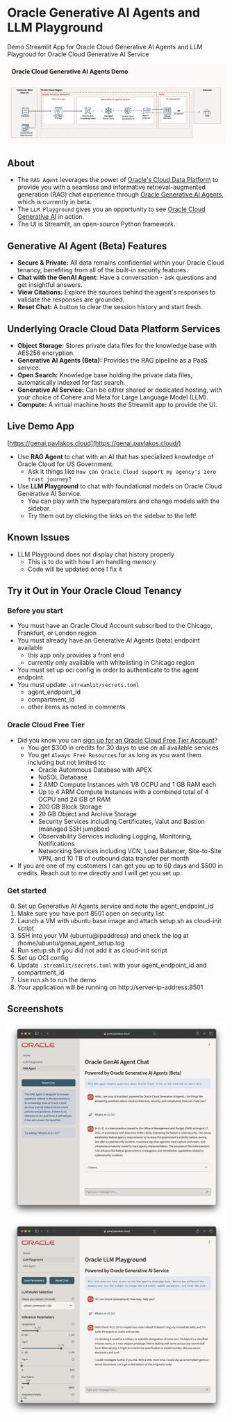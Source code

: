 # Oracle Generative AI Agents and LLM Playground

Demo Streamlit App for Oracle Cloud Generative AI Agents and LLM Playgroud for Oracle Cloud Generative AI Service 

![diagram](RAG%20Demo%20Diagram.png)
   
## About
- The `RAG Agent` leverages the power of [Oracle's Cloud Data Platform](https://www.oracle.com/data-platform/) to provide you with a seamless and informative retrieval-augmented generation (RAG) chat experience through [Oracle Generative AI Agents](https://docs.oracle.com/en-us/iaas/Content/generative-ai-agents/overview.htm), which is currently in beta. 
- The `LLM Playground` gives you an opportunity to see [Oracle Cloud Generative AI](https://docs.oracle.com/en-us/iaas/Content/generative-ai/overview.htm) in action. 
- The UI is Streamlit, an open-source Python framework.

## Generative AI Agent (Beta) Features
- **Secure & Private:** All data remains confidential within your Oracle Cloud tenancy, benefiting from all of the built-in security features.
- **Chat with the GenAI Agent:** Have a conversation - ask questions and get insightful answers.
- **View Citations:** Explore the sources behind the agent's responses to validate the responses are grounded. 
- **Reset Chat:** A button to clear the session history and start fresh. 

## Underlying Oracle Cloud Data Platform Services
- **Object Storage:** Stores private data files for the knowledge base with AES256 encryption.
- **Generative AI Agents (Beta):** Provides the RAG pipeline as a PaaS service. 
- **Open Search:** Knowledge base holding the private data files, automatically indexed for fast search. 
- **Generative AI Service:** Can be either shared or dedicated hosting, with your choice of Cohere and Meta for Large Language Model (LLM).
- **Compute:** A virtual machine hosts the Streamlit app to provide the UI. 

## Live Demo App
[https://genai.pavlakos.cloud](https://genai.pavlakos.cloud/)

- Use **RAG Agent** to chat with an AI that has specialized knowledge of Oracle Cloud for US Government. 
  - Ask it things like `How can Oracle Cloud support my agency's zero trust journey?`
- Use **LLM Playground** to chat with foundational models on Oracle Cloud Generative AI Service.
  - You can play with the hyperparamters and change models with the sidebar.
  - Try them out by clicking the links on the sidebar to the left!

## Known Issues

- LLM Playground does not display chat history properly
  - This is to do with how I am handling memory
  - Code will be updated once I fix it

## Try it Out in Your Oracle Cloud Tenancy

### Before you start

- You must have an Oracle Cloud Account subscribed to the Chicago, Frankfurt, or London region
- You must already have an Generative AI Agents (beta) endpoint available
  - this app only provides a front end
  - currently only available with whitelisting in Chicago region
- You must set up oci config in order to authenticate to the agent endpoint.
- You must update `.streamlit/secrets.toml`
  - agent_endpoint_id
  - compartment_id
  - other items as noted in comments

### Oracle Cloud Free Tier
- Did you know you can [sign up for an Oracle Cloud Free Tier Account](https://www.oracle.com/cloud/free/)?
   - You get $300 in credits for 30 days to use on all available services
   - You get `Always Free Resources` for as long as you want them including but not limited to: 
      - Oracle Autonmous Database with APEX
      - NoSQL Database
      - 2 AMD Compute Instances with 1/8 OCPU and 1 GB RAM each
      - Up to 4 ARM Compute Instances with a combined total of 4 OCPU and 24 GB of RAM  
      - 200 GB Block Storage
      - 20 GB Object and Archive Storage
      - Security Services including Certificates, Valut and Bastion (managed SSH jumpbox)
      - Observability Services including Logging, Monitoring, Notifications
      - Networking Services including VCN, Load Balancer, Site-to-Site VPN, and 10 TB of outbound data transfer per month
- If you are one of my customers I can get you up to 60 days and $500 in credits. Reach out to me directly and I will get you set up. 

### Get started

0. Set up Generative AI Agents service and note the agent_endpoint_id
2. Make sure you have port 8501 open on security list
3. Launch a VM with ubuntu base image and attach setup.sh as cloud-init script
4. SSH into your VM (ubuntu@ipaddress) and check the log at /home/ubuntu/genai_agent_setup.log
5. Run setup.sh if you did not add it as cloud-init script
6. Set up OCI config
7. Update `.streamlit/secrets.toml` with your agent_endpoint_id and compartment_id
8. Use run.sh to run the demo
9. Your application will be running on http://server-ip-address:8501

## Screenshots
![agent_screenshot](agent.png) ![llm_screenshot](llm.png)


